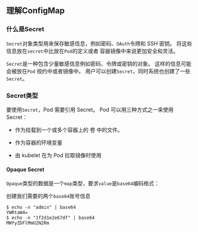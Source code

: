 ## 理解ConfigMap

### 什么是Secret

`Secret`对象类型用来保存敏感信息，例如密码、`OAuth`令牌和 SSH 密钥。 将这些信息放在`secret`中比放在`Pod`的定义或者 容器镜像中来说更加安全和灵活。   

`Secret`是一种包含少量敏感信息例如密码、令牌或密钥的对象。 这样的信息可能会被放在`Pod` 规约中或者镜像中。 用户可以创建`Secret`，同时系统也创建了一些`Secret`。

### Secret类型

要使用`Secret`，Pod 需要引用 Secret。 Pod 可以用三种方式之一来使用 Secret：

- 作为挂载到一个或多个容器上的 卷 中的文件。

- 作为容器的环境变量

- 由 kubelet 在为 Pod 拉取镜像时使用

#### Opaque Secret

`Opaque`类型的数据是一个`map`类型，要求`value`是`base64`编码格式：  

创建我们需要的两个`base64`账号信息  

```
$ echo -n "admin" | base64
YWRtaW4=
$ echo -n "1f2d1e2e67df" | base64
MWYyZDFlMmU2N2Rm
```



